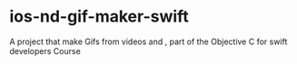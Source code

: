# ios-nd-gif-maker-swift
A project that make Gifs from videos and , part of the Objective C for swift developers Course 
